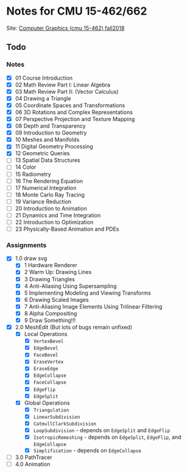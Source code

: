 # Notes for CMU 15-462/662

Site: [Computer Graphics (cmu 15-462) fall2018](http://15462.courses.cs.cmu.edu/fall2018/)

## Todo

### Notes

* [x] 01 Course Introduction
* [x] 02 Math Review Part I: Linear Algebra
* [x] 03 Math Review Part II: (Vector Calculus)
* [x] 04 Drawing a Triangle
* [x] 05 Coordinate Spaces and Transformations
* [x] 06 3D Rotations and Complex Representations
* [x] 07 Perspective Projection and Texture Mapping
* [x] 08 Depth and Transparency
* [x] 09 Introduction to Geometry
* [x] 10 Meshes and Manifolds
* [x] 11 Digital Geometry Processing
* [x] 12 Geometric Queries
* [ ] 13 Spatial Data Structures
* [ ] 14 Color
* [ ] 15 Radiometry
* [ ] 16 The Rendering Equation
* [ ] 17 Numerical Integration
* [ ] 18 Monte Carlo Ray Tracing
* [ ] 19 Variance Reduction
* [ ] 20 Introduction to Animation
* [ ] 21 Dynamics and Time Integration
* [ ] 22 Introduction to Optimization
* [ ] 23 Physically-Based Animation and PDEs

### Assignments

* [x] 1.0 draw svg
  * [x] 1 Hardware Renderer
  * [x] 2 Warm Up: Drawing Lines
  * [x] 3 Drawing Triangles
  * [x] 4 Anti-Aliasing Using Supersampling
  * [x] 5 Implementing Modeling and Viewing Transforms
  * [x] 6 Drawing Scaled Images
  * [x] 7 Anti-Aliasing Image Elements Using Trilinear Filtering
  * [x] 8 Alpha Compositing
  * [x] 9 Draw Something!!!
* [x] 2.0 MeshEdit (But lots of bugs remain unfixed)
  * [x] Local Operations
    * [x] `VertexBevel`
    * [x] `EdgeBevel`
    * [x] `FaceBevel`
    * [x] `EraseVertex`
    * [x] `EraseEdge`
    * [x] `EdgeCollapse`
    * [x] `FaceCollapse`
    * [x] `EdgeFlip`
    * [x] `EdgeSplit`
  * [x] Global Operations
    * [x] `Triangulation`
    * [x] `LinearSubdivision`
    * [x] `CatmullClarkSubdivision`
    * [x] `LoopSubdivision` - depends on `EdgeSplit` and `EdgeFlip`
    * [x] `IsotropicRemeshing` - depends on `EdgeSplit`, `EdgeFlip`, and `EdgeCollapse`
    * [x] `Simplification` - depends on `EdgeCollapse`
* [ ] 3.0 PathTracer
* [ ] 4.0 Animation
